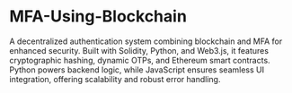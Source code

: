 # MFA-Using-Blockchain
A decentralized authentication system combining blockchain and MFA for enhanced security. Built with Solidity, Python, and Web3.js, it features cryptographic hashing, dynamic OTPs, and Ethereum smart contracts. Python powers backend logic, while JavaScript ensures seamless UI integration, offering scalability and robust error handling.
